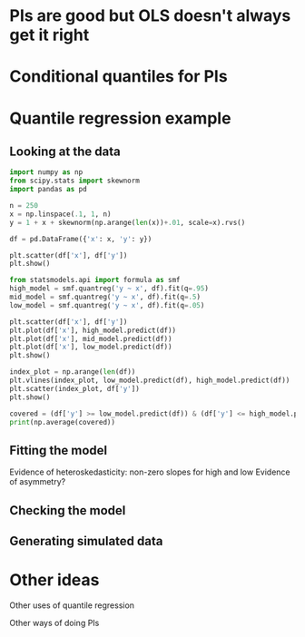 # PIs are good but OLS doesn't always get it right

# Conditional quantiles for PIs

# Quantile regression example

## Looking at the data

```python
import numpy as np
from scipy.stats import skewnorm
import pandas as pd

n = 250
x = np.linspace(.1, 1, n)
y = 1 + x + skewnorm(np.arange(len(x))+.01, scale=x).rvs()

df = pd.DataFrame({'x': x, 'y': y})

plt.scatter(df['x'], df['y'])
plt.show()

from statsmodels.api import formula as smf
high_model = smf.quantreg('y ~ x', df).fit(q=.95)
mid_model = smf.quantreg('y ~ x', df).fit(q=.5)
low_model = smf.quantreg('y ~ x', df).fit(q=.05)

plt.scatter(df['x'], df['y'])
plt.plot(df['x'], high_model.predict(df))
plt.plot(df['x'], mid_model.predict(df))
plt.plot(df['x'], low_model.predict(df))
plt.show()

index_plot = np.arange(len(df))
plt.vlines(index_plot, low_model.predict(df), high_model.predict(df))
plt.scatter(index_plot, df['y'])
plt.show()

covered = (df['y'] >= low_model.predict(df)) & (df['y'] <= high_model.predict(df))
print(np.average(covered))

```

## Fitting the model

Evidence of heteroskedasticity: non-zero slopes for high and low
Evidence of asymmetry?

## Checking the model

## Generating simulated data

# Other ideas

Other uses of quantile regression

Other ways of doing PIs
